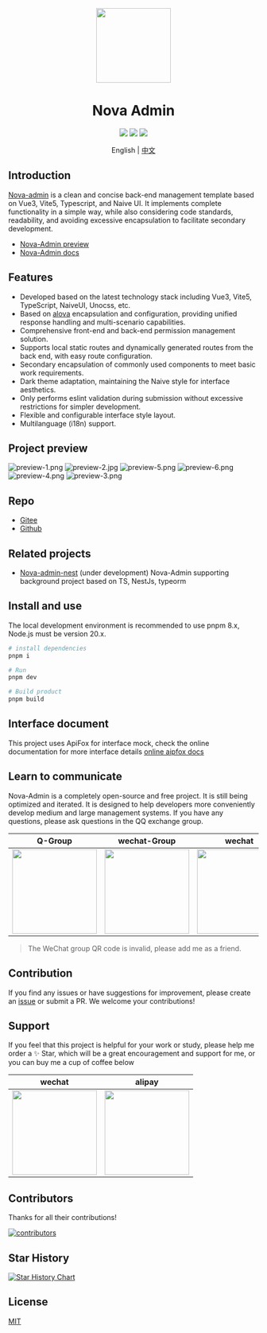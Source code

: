 <div align="center">
<img src="https://s2.loli.net/2023/10/27/WzQ4JLNV5epKh6X.png" style="width:150px"/>
    <h1>Nova Admin</h1>
</div>

<div align="center">
    <img src="https://img.shields.io/github/license/chansee97/nova-admin"/>
    <img src="https://img.shields.io/github/stars/chansee97/nova-admin"/>
    <img src="https://img.shields.io/github/forks/chansee97/nova-admin"/>
</div>

<div align='center'>

  English |  [中文](./README.zh-CN.md)
</div>

## Introduction

[Nova-admin](https://github.com/chansee97/nova-admin) is a clean and concise back-end management template based on Vue3, Vite5, Typescript, and Naive UI. It implements complete functionality in a simple way, while also considering code standards, readability, and avoiding excessive encapsulation to facilitate secondary development.

- [Nova-Admin preview](https://nova-admin-site.netlify.app/)
- [Nova-Admin docs](https://nova-admin-docs.netlify.app/)

## Features

- Developed based on the latest technology stack including Vue3, Vite5, TypeScript, NaiveUI, Unocss, etc.
- Based on [alova](https://alova.js.org/) encapsulation and configuration, providing unified response handling and multi-scenario capabilities.
- Comprehensive front-end and back-end permission management solution.
- Supports local static routes and dynamically generated routes from the back end, with easy route configuration.
- Secondary encapsulation of commonly used components to meet basic work requirements.
- Dark theme adaptation, maintaining the Naive style for interface aesthetics.
- Only performs eslint validation during submission without excessive restrictions for simpler development.
- Flexible and configurable interface style layout.
- Multilanguage (i18n) support.

## Project preview

![preview-1.png](https://s2.loli.net/2024/03/31/UZoajnEekMX9cLi.png)
![preview-2.jpg](https://s2.loli.net/2024/03/31/8VwMSyXWtO6avKg.jpg)
![preview-5.png](https://s2.loli.net/2024/03/31/TCtE2ZBU7MJ6HrY.png)
![preview-6.png](https://s2.loli.net/2024/03/31/YM1OrxZCimzLcd6.png)
![preview-4.png](https://s2.loli.net/2024/03/31/hgYHKjACqs7rcPV.png)
![preview-3.png](https://s2.loli.net/2024/03/31/TuYajAH9LWsMPf5.png)

## Repo

- [Gitee](https://gitee.com/chansee97/nova-admin)
- [Github](https://github.com/chansee97/nova-admin)

## Related projects

- [Nova-admin-nest](https://github.com/chansee97/nove-admin-nest) (under development) Nova-Admin supporting background project based on TS, NestJs, typeorm

## Install and use

The local development environment is recommended to use pnpm 8.x, Node.js must be version 20.x.

```bash
# install dependencies
pnpm i

# Run
pnpm dev

# Build product
pnpm build

```

## Interface document

This project uses ApiFox for interface mock, check the online documentation for more interface details
[online aipfox docs](https://apifox.com/apidoc/shared-2b1abeb5-6e78-425e-a4ff-d7277ae83bf0)

## Learn to communicate

Nova-Admin is a completely open-source and free project. It is still being optimized and iterated. It is designed to help developers more conveniently develop medium and large management systems. If you have any questions, please ask questions in the QQ exchange group.

| Q-Group | wechat-Group |wechat |
| :--: |:--: |:--: |
| <img src="https://cdn.jsdelivr.net/gh/chansee97/static/nova-admin/q-group.png" width=170> | <img src="https://cdn.jsdelivr.net/gh/chansee97/static/nova-admin/wx-group.png" width=170>|<img src="https://cdn.jsdelivr.net/gh/chansee97/static/wechat.png" width=170>|

> The WeChat group QR code is invalid, please add me as a friend.

## Contribution

If you find any issues or have suggestions for improvement, please create an [issue](nova-admin/issues/new) or submit a PR. We welcome your contributions!

## Support

If you feel that this project is helpful for your work or study, please help me order a ✨ Star, which will be a great encouragement and support for me, or you can buy me a cup of coffee below

| wechat | alipay |
| :--: |:--: |
| <img src="https://cdn.jsdelivr.net/gh/chansee97/static/sponsor-wechat.png" width=170> | <img src="https://cdn.jsdelivr.net/gh/chansee97/static/sponsor-alipay.png" width=170>|

## Contributors

Thanks for all their contributions!

<a href="https://github.com/chansee97/nova-admin/graphs/contributors">
  <img src="https://contrib.rocks/image?repo=chansee97/nova-admin" alt="contributors" />
</a>

## Star History

[![Star History Chart](https://api.star-history.com/svg?repos=chansee97/nova-admin&type=Date)](https://star-history.com/#chansee97/nova-admin&Date)

## License

[MIT](LICENSE)

